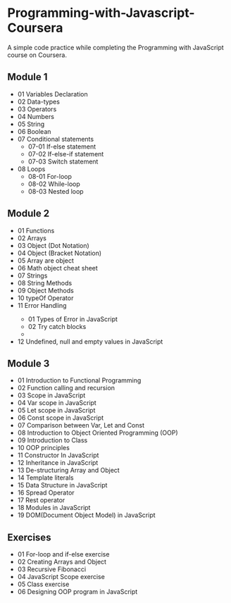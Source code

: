 # Programming-with-Javascript-Coursera
A simple code practice while completing the Programming with JavaScript course on Coursera. 
## Module 1
<ul>
  <li>01 Variables Declaration</li>
  <li>02 Data-types</li>
  <li>03 Operators</li>
  <li>04 Numbers</li>
  <li>05 String</li>
  <li>06 Boolean</li>
  <li>07 Conditional statements
    <ul>
      <li>07-01 If-else statement</li>
      <li>07-02 If-else-if statement</li>
      <li>07-03 Switch statement</li>
    </ul>
  </li>
  <li>08 Loops
    <ul>
      <li>08-01 For-loop</li>
      <li>08-02 While-loop</li>
      <li>08-03 Nested loop</li>
    </ul>
  </li>
</ul>

## Module 2
<ul>
<li>01 Functions</li>
<li>02 Arrays</li>
<li>03 Object (Dot Notation)</li>
<li>04 Object (Bracket Notation)</li>
<li>05 Array are object</li>
<li>06 Math object cheat sheet</li>
<li>07 Strings</li>
<li>08 String Methods</li>
<li>09 Object Methods</li>
<li>10 typeOf Operator</li>
<li>11 Error Handling</li>
  <ul>
    <li>01 Types of Error in JavaScript</li>
    <li>02 Try catch blocks</li>
    <li></li>
  </ul>
<li>12 Undefined, null and empty values in JavaScript</li>
</ul>

## Module 3
<ul>
<li>01 Introduction to Functional Programming</li>
<li>02 Function calling and recursion</li>
<li>03 Scope in JavaScript</li>
<li>04 Var scope in JavaScript</li>
<li>05 Let scope in JavaScript</li>
<li>06 Const scope in JavaScript</li>
<li>07 Comparison between Var, Let and Const</li>
<li>08 Introduction to Object Oriented Programming (OOP)</li>
<li>09 Introduction to Class</li>
<li>10 OOP principles</li>
<li>11 Constructor In JavaScript</li>
<li>12 Inheritance in JavaScript</li>
<li>13 De-structuring Array and Object</li>
<li>14 Template literals</li>
<li>15 Data Structure in JavaScript</li>
<li>16 Spread Operator</li>
<li>17 Rest operator</li>
<li>18 Modules in JavaScript</li>
<li>19 DOM(Document Object Model) in JavaScript</li>
</ul>

## Exercises 
<ul>
<li>01 For-loop and if-else exercise</li>
<li>02 Creating Arrays and Object</li>
<li>03 Recursive Fibonacci</li>
<li>04 JavaScript Scope exercise</li>
<li>05 Class exercise</li>
<li>06 Designing OOP program in JavaScript</li>
</ul>
